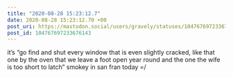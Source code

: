 ```yaml
---
title: "2020-08-28 15:23:12.7"
date: 2020-08-28 15:23:12.70 +00
post_uri: https://mastodon.social/users/gravely/statuses/104767697233676143
post_id: 104767697233676143
---
```

it’s “go find and shut every window that is even slightly cracked, like that one by the oven that we leave a foot open year round and the one the wife is too short to latch” smokey in san fran today =/


